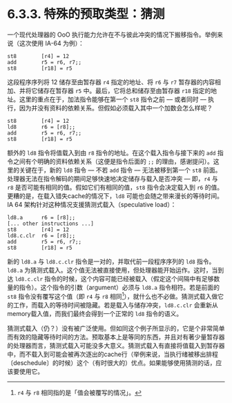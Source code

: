 # 6.3.3. 特殊的预取类型：猜测

一个现代处理器的 OoO 执行能力允许在不与彼此冲突的情况下搬移指令。举例来说（这次使用 IA-64 为例）：

```
st8        [r4] = 12
add        r5 = r6, r7;;
st8        [r18] = r5
```

这段程序序列将 12 储存至由暂存器 `r4` 指定的地址、将 `r6` 与 `r7` 暂存器的内容相加、并将它储存在暂存器 `r5` 中。最后，它将总和储存至由暂存器 `r18` 指定的地址。这里的重点在于，加法指令能够在第一个 `st8` 指令之前 –– 或者同时 –– 执行，因为并没有资料的依赖关系。但假如必须载入其中一个加数会怎么样呢？

```
st8        [r4] = 12
ld8        r6 = [r8];;
add        r5 = r6, r7;;
st8        [r18] = r5
```

额外的 `ld8` 指令将值载入到由 `r8` 指令的地址。在这个载入指令与接下来的 `add` 指令之间有个明确的资料依赖关系（这便是指令后面的 `;;` 的理由，感谢提问）。这里的关键在于，新的 `ld8` 指令 –– 不若 `add` 指令 –– 无法被移到第一个 `st8` 前面。处理器无法在指令解码的期间足够快速地决定储存与载入是否冲突 –– 即，`r4` 与 `r8` 是否可能有相同的值。假如它们有相同的值，`st8` 指令会决定载入到 `r6` 的值。更糟的是，在载入错失cache的情况下，`ld8` 可能也会随之带来漫长的等待时间。IA 64 架构针对这种情况支援猜测式载入（speculative load）：

```
ld8.a      r6 = [r8];;
[... other instructions ...]
st8        [r4] = 12
ld8.c.clr  r6 = [r8];;
add        r5 = r6, r7;;
st8        [r18] = r5
```

新的 `ld8.a` 与 `ld8.c.clr` 指令是一对的，并取代前一段程序序列的 `ld8` 指令。`ld8.a` 为猜测式载入。这个值无法被直接使用，但处理器能开始运作。这时，当到达 `ld8.c.clr` 指令的时候，这个内容可能已经被载入（假定这个间隔中有足够数量的指令）。这个指令的引数（argument）必须与 `ld8.a` 指令相符。若是前面的 `st8` 指令没有覆写这个值（即 `r4` 与 `r8` 相同[^译注]），就什么也不必做。猜测式载入做它的工作，而载入的等待时间被隐藏。若是载入与储存冲突，`ld8.c.clr` 会重新从memory载入值，而我们最终会得到一个正常的 `ld8` 指令的语义。

猜测式载入（仍？）没有被广泛使用。但如同这个例子所显示的，它是个非常简单而有效的隐藏等待时间的方法。预取基本上是等同的东西，并且对有著少量暂存器的处理器而言，猜测式载入可能没多大意义。猜测式载入有直接将值载入到暂存器中，而不载入到可能会被再次逐出的cache行（举例来说，当执行绪被移出排程〔deschedule〕的时候）这个（有时很大的）优点。如果能够使用猜测的话，应该要使用它。



[^译注]: `r4` 与 `r8` 相同指的是「值会被覆写的情况」。

